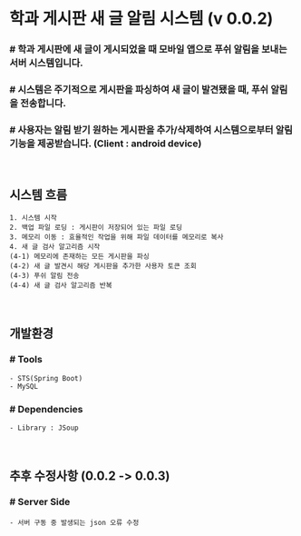 # 학과 게시판 새 글 알림 시스템 (v 0.0.2)
### # 학과 게시판에 새 글이 게시되었을 때 모바일 앱으로 푸쉬 알림을 보내는 서버 시스템입니다.
### # 시스템은 주기적으로 게시판을 파싱하여 새 글이 발견됐을 때, 푸쉬 알림을 전송합니다.
### # 사용자는 알림 받기 원하는 게시판을 추가/삭제하여 시스템으로부터 알림 기능을 제공받습니다. (Client : android device)

<br>

## 시스템 흐름
<pre><code>1. 시스템 시작
2. 백업 파일 로딩 : 게시판이 저장되어 있는 파일 로딩
3. 메모리 이동 : 효율적인 작업을 위해 파일 데이터를 메모리로 복사
4. 새 글 검사 알고리즘 시작
(4-1) 메모리에 존재하는 모든 게시판을 파싱
(4-2) 새 글 발견시 해당 게시판을 추가한 사용자 토큰 조회
(4-3) 푸쉬 알림 전송
(4-4) 새 글 검사 알고리즘 반복
</code></pre>

<br>

## 개발환경
### # Tools
<pre><code>- STS(Spring Boot)
- MySQL
</code></pre>
### # Dependencies
<pre><code>- Library : JSoup
</code></pre>

<br>

## 추후 수정사항 (0.0.2 -> 0.0.3)
### # Server Side
<pre><code>- 서버 구동 중 발생되는 json 오류 수정
</code></pre>

